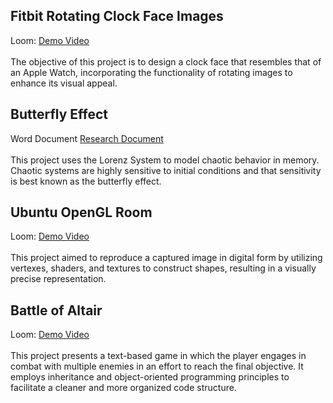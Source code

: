 

<h2>Fitbit Rotating Clock Face Images</h2>
Loom: <a href="https://www.loom.com/share/fa0e21ea1640480a8bdf91d23436b473" target="_blank">Demo Video</a>
<br/>
<br/>
The objective of this project is to design a clock face that resembles that of an Apple Watch, 
incorporating the functionality of rotating images to enhance its visual appeal.

<h2>Butterfly Effect </h2>
Word Document <a href="https://github.com/samvaicius/Projects/blob/main/ButterflyEffect/CST%20305%20Project%207.docx" target="_blank">Research Document</a>
<br/>
<br/>
This project uses the Lorenz System to model chaotic behavior in memory. Chaotic systems are highly sensitive to initial conditions and that sensitivity is best known as the butterfly effect. 


<h2>Ubuntu OpenGL Room</h2>
Loom: <a href="https://www.loom.com/share/a35877f2a3704d059268b5eb5fb7e202" target="_blank">Demo Video</a>
<br/>
<br/>
This project aimed to reproduce a captured image in digital form by utilizing vertexes, shaders, and textures to construct shapes, resulting in a visually precise representation.

<h2>Battle of Altair</h2>
Loom: <a href="https://www.loom.com/share/1bcf37f1d00645e4bd087f796a35a870" target="_blank">Demo Video</a>
<br/>
<br/>
This project presents a text-based game in which the player engages in combat with multiple enemies in an effort to reach the final objective. It employs inheritance and object-oriented programming principles to facilitate a cleaner and more organized code structure.

